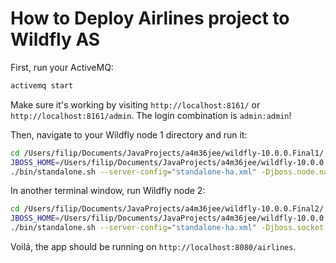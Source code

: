 # How to Deploy Airlines project to Wildfly AS

First, run your ActiveMQ:

```bash
activemq start
```

Make sure it's working by visiting `http://localhost:8161/` or `http://localhost:8161/admin`.
The login combination is `admin:admin`!

Then, navigate to your Wildfly node 1 directory and run it:

```bash
cd /Users/filip/Documents/JavaProjects/a4m36jee/wildfly-10.0.0.Final1/
JBOSS_HOME=/Users/filip/Documents/JavaProjects/a4m36jee/wildfly-10.0.0.Final1
./bin/standalone.sh --server-config="standalone-ha.xml" -Djboss.node.name=node1
```

In another terminal window, run Wildfly node 2:

```bash
cd /Users/filip/Documents/JavaProjects/a4m36jee/wildfly-10.0.0.Final2/
JBOSS_HOME=/Users/filip/Documents/JavaProjects/a4m36jee/wildfly-10.0.0.Final2
./bin/standalone.sh --server-config="standalone-ha.xml" -Djboss.socket.binding.port-offset=100 -Djboss.node.name=node2
```

Voilá, the app should be running on `http://localhost:8080/airlines`.
